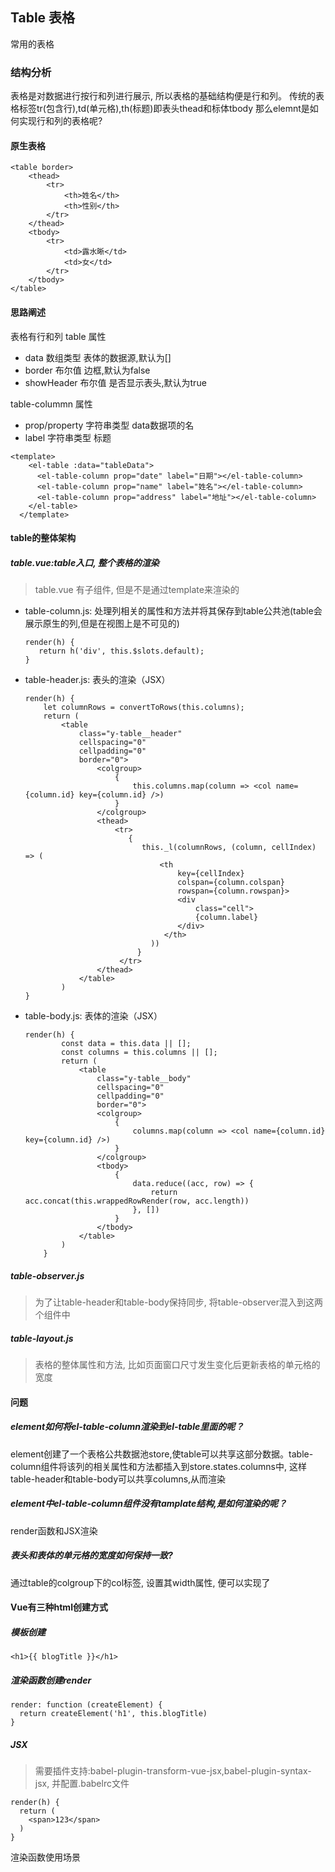 ## Table 表格
常用的表格

### 结构分析

表格是对数据进行按行和列进行展示, 所以表格的基础结构便是行和列。
传统的表格标签tr(包含行),td(单元格),th(标题)即表头thead和标体tbody
那么elemnt是如何实现行和列的表格呢?

#### 原生表格

```
<table border>
    <thead>
        <tr>
            <th>姓名</th>
            <th>性别</th>
        </tr>
    </thead>
    <tbody>
        <tr>
            <td>露水晰</td>
            <td>女</td>
        </tr>
    </tbody>
</table>
```

#### 思路阐述

表格有行和列
table 属性

- data 数组类型 表体的数据源,默认为[]
- border 布尔值 边框,默认为false
- showHeader 布尔值 是否显示表头,默认为true

table-colummn 属性
- prop/property 字符串类型 data数据项的名
- label 字符串类型 标题

```vue
<template>
    <el-table :data="tableData">
      <el-table-column prop="date" label="日期"></el-table-column>
      <el-table-column prop="name" label="姓名"></el-table-column>
      <el-table-column prop="address" label="地址"></el-table-column>
    </el-table>
  </template>
```

#### table的整体架构

##### table.vue:table入口, 整个表格的渲染
  > table.vue 有子组件, 但是不是通过template来渲染的
  - table-column.js: 处理列相关的属性和方法并将其保存到table公共池(table会展示原生的列,但是在视图上是不可见的)
    ```
    render(h) {
       return h('div', this.$slots.default);
    }
    ```

  - table-header.js: 表头的渲染（JSX）
    ```vue
    render(h) {
    	let columnRows = convertToRows(this.columns);
        return (
        	<table
            	class="y-table__header"
                cellspacing="0"
                cellpadding="0"
                border="0">
                	<colgroup>
                    	{
                    		this.columns.map(column => <col name={column.id} key={column.id} />)
                        }
                    </colgroup>
                    <thead>
                        <tr>
                           {
                              this._l(columnRows, (column, cellIndex) => (
                                  <th
                                      key={cellIndex}
                                      colspan={column.colspan}
                                      rowspan={column.rowspan}>
                                      <div
                                          class="cell">
                                          {column.label}
                                      </div>
                                   </th>
                                ))
                             }
                         </tr>
                    </thead>
                </table>
            )
    }
    ```
  
  - table-body.js: 表体的渲染（JSX）
    ```vue
    render(h) {
            const data = this.data || [];
            const columns = this.columns || [];
            return (
                <table
                    class="y-table__body"
                    cellspacing="0"
                    cellpadding="0"
                    border="0">
                    <colgroup>
                        {
                            columns.map(column => <col name={column.id} key={column.id} />)
                        }
                    </colgroup>
                    <tbody>
                        {
                            data.reduce((acc, row) => {
                                return acc.concat(this.wrappedRowRender(row, acc.length))
                            }, [])
                        }
                    </tbody>
                </table>
            )
        }
    ```

##### table-observer.js

> 为了让table-header和table-body保持同步, 将table-observer混入到这两个组件中

##### table-layout.js

  > 表格的整体属性和方法, 比如页面窗口尺寸发生变化后更新表格的单元格的宽度

[注]: 以上几个文件各司其职

#### 问题
##### element如何将el-table-column渲染到el-table里面的呢？
element创建了一个表格公共数据池store,使table可以共享这部分数据。table-column组件将该列的相关属性和方法都插入到store.states.columns中, 这样table-header和table-body可以共享columns,从而渲染

##### element中el-table-column组件没有tamplate结构,是如何渲染的呢？
render函数和JSX渲染

##### 表头和表体的单元格的宽度如何保持一致?
通过table的colgroup下的col标签, 设置其width属性, 便可以实现了

#### Vue有三种html创建方式

##### 模板创建
```
<h1>{{ blogTitle }}</h1>
```

##### 渲染函数创建render
```
render: function (createElement) {
  return createElement('h1', this.blogTitle)
}
```

##### JSX
> 需要插件支持:babel-plugin-transform-vue-jsx,babel-plugin-syntax-jsx, 并配置.babelrc文件
```
render(h) {
  return (
    <span>123</span>
  )
}
```
渲染函数使用场景

